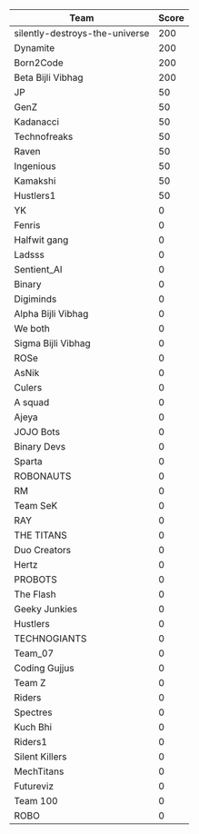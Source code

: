 |Team|Score|
|---|---|
|silently-destroys-the-universe|200|
|Dynamite|200|
|Born2Code|200|
|Beta Bijli Vibhag|200|
|JP|50|
|GenZ|50|
|Kadanacci|50|
|Technofreaks|50|
|Raven|50|
|Ingenious|50|
|Kamakshi|50|
|Hustlers1|50|
|YK|0|
|Fenris|0|
|Halfwit gang|0|
|Ladsss|0|
|Sentient_AI|0|
|Binary|0|
|Digiminds|0|
|Alpha Bijli Vibhag|0|
|We both|0|
|Sigma Bijli Vibhag|0|
|ROSe|0|
|AsNik|0|
|Culers|0|
|A squad|0|
|Ajeya|0|
|JOJO Bots|0|
|Binary Devs|0|
|Sparta|0|
|ROBONAUTS|0|
|RM|0|
|Team SeK|0|
|RAY|0|
|THE TITANS|0|
|Duo Creators|0|
|Hertz|0|
|PROBOTS|0|
|The Flash|0|
|Geeky Junkies|0|
|Hustlers|0|
|TECHNOGIANTS|0|
|Team_07|0|
|Coding Gujjus|0|
|Team Z|0|
|Riders|0|
|Spectres|0|
|Kuch Bhi|0|
|Riders1|0|
|Silent Killers|0|
|MechTitans|0|
|Futureviz|0|
|Team 100|0|
|ROBO|0|
